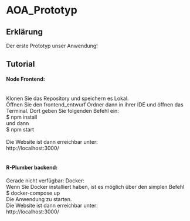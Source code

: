 # AOA_Prototyp
<h2>Erklärung</h2>
Der erste Prototyp unser Anwendung!

<h2>Tutorial</h2>
<h4>Node Frontend:</h4>
<br>
Klonen Sie das Repository und speichern es Lokal.<br>
Öffnen Sie den frontend_entwurf Ordner dann in ihrer IDE und öffnen das Terminal. Dort geben Sie folgenden Befehl ein:
<br>
$ npm install <br>
und dann <br>
$ npm start <br>
<br>
Die Website ist dann erreichbar unter:<br>
http://localhost:3000/
<br>
<br>
<h4>R-Plumber backend:</h4>

Gerade nicht verfügbar:
Docker: <br>
Wenn Sie Docker installiert haben, ist es möglich über den simplen Befehl <br>
$ docker-compose up
<br>
Die Anwendung zu starten. <br>
Die Website ist dann erreichbar unter:<br>
http://localhost:3000/
<br>
